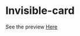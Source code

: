 # Invisible-card
See the preview <a href="https://htmlpreview.github.io/?https://github.com/Reza-H/Signup-form/blob/master/index.html">Here</a>
